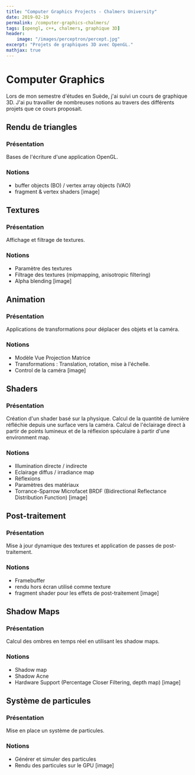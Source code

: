 ```yaml
---
title: "Computer Graphics Projects - Chalmers University"
date: 2019-02-19
permalink: /computer-graphics-chalmers/
tags: [opengl, c++, chalmers, graphique 3D]
header:
    image: "/images/perceptron/percept.jpg"
excerpt: "Projets de graphiques 3D avec OpenGL."
mathjax: true
---
```


# Computer Graphics
Lors de mon semestre d'études en Suède, j'ai suivi un cours de graphique 3D. J'ai pu travailler de nombreuses notions au travers des différents projets que ce cours proposait.

## Rendu de triangles

### Présentation 
Bases de l'écriture d'une application OpenGL.
### Notions
* buffer objects (BO) / vertex array objects (VAO)
* fragment & vertex shaders
[image]

## Textures
### Présentation
Affichage et filtrage de textures.
### Notions
* Paramètre des textures
* Filtrage des textures (mipmapping, anisotropic filtering)
* Alpha blending
[image]

## Animation
### Présentation
Applications de transformations pour déplacer des objets et la caméra.
### Notions
* Modèle Vue Projection Matrice
* Transformations : Translation, rotation, mise à l'échelle.
* Control de la caméra 
[image]

## Shaders
### Présentation
Création d'un shader basé sur la physique.
Calcul de la quantité de lumière réfléchie depuis une surface vers la caméra. 
Calcul de l'éclairage direct à partir de points lumineux et de la réflexion spéculaire à partir d'une environment map.
### Notions
* Illumination directe / indirecte
* Eclairage diffus / irradiance map
* Réflexions
* Paramètres des matériaux 
* Torrance-Sparrow Microfacet BRDF (Bidirectional Reflectance Distribution Function)
[image]

## Post-traitement
### Présentation
Mise à jour dynamique des textures et application de passes de post-traitement.
### Notions
* Framebuffer
* rendu hors écran utilisé comme texture
* fragment shader pour les effets de post-traitement
[image]

## Shadow Maps
### Présentation
Calcul des ombres en temps réel en utilisant les shadow maps.
### Notions
* Shadow map
* Shadow Acne
* Hardware Support (Percentage Closer Filtering, depth map)
[image]

## Système de particules
### Présentation
Mise en place un système de particules.
### Notions
* Générer et simuler des particules
* Rendu des particules sur le GPU
[image]